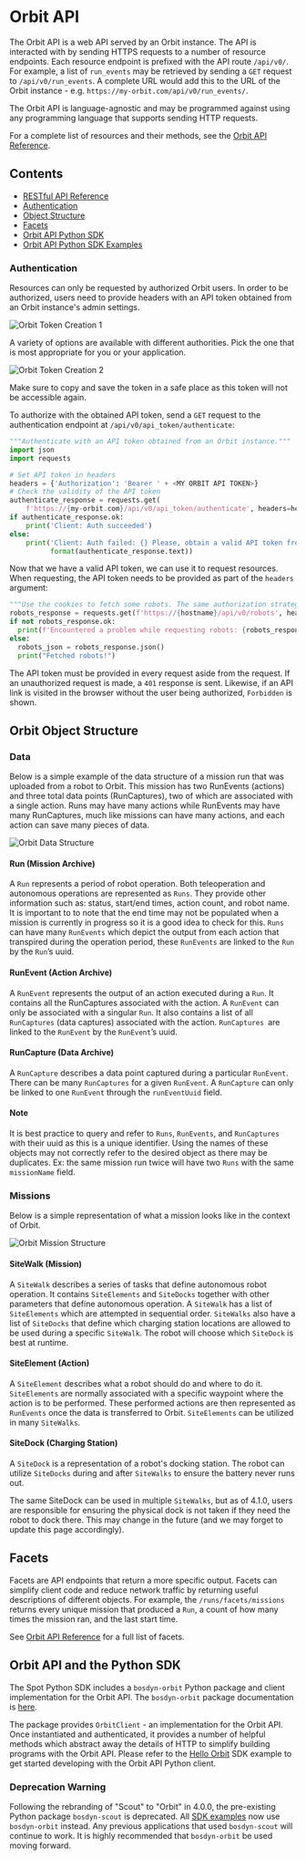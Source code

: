 <!--
Copyright (c) 2023 Boston Dynamics, Inc.  All rights reserved.

Downloading, reproducing, distributing or otherwise using the SDK Software
is subject to the terms and conditions of the Boston Dynamics Software
Development Kit License (20191101-BDSDK-SL).
-->

# Orbit API

The Orbit API is a web API served by an Orbit instance. The API is interacted with by sending HTTPS requests to a number of resource endpoints. Each resource endpoint is prefixed with the API route `/api/v0/`. For example, a list of `run_events` may be retrieved by sending a `GET` request to `/api/v0/run_events`. A complete URL would add this to the URL of the Orbit instance - e.g. `https://my-orbit.com/api/v0/run_events/`.

The Orbit API is language-agnostic and may be programmed against using any programming language that supports sending HTTP requests.

For a complete list of resources and their methods, see the <a href="../../../docs/orbit/docs.html">Orbit API Reference</a>.

## Contents

- <a href="../../../docs/orbit/docs.html">RESTful API Reference</a>
- [Authentication](#authentication)
- [Object Structure](#orbit-object-structure)
- [Facets](#facets)
- [Orbit API Python SDK](../../../python/bosdyn-orbit/src/bosdyn/orbit/README.md)
- [Orbit API Python SDK Examples](../../../python/examples/docs/orbit.md)

### Authentication

Resources can only be requested by authorized Orbit users. In order to be authorized, users need to provide headers with an API token obtained from an Orbit instance's admin settings.

![Orbit Token Creation 1](token_creation_1.png)

A variety of options are available with different authorities. Pick the one that is most appropriate for you or your application.

![Orbit Token Creation 2](token_creation_2.png)

Make sure to copy and save the token in a safe place as this token will not be accessible again.

To authorize with the obtained API token, send a `GET` request to the authentication endpoint at `/api/v0/api_token/authenticate`:

```py
"""Authenticate with an API token obtained from an Orbit instance."""
import json
import requests

# Set API token in headers
headers = {'Authorization': 'Bearer ' + <MY ORBIT API TOKEN>}
# Check the validity of the API token
authenticate_response = requests.get(
    f'https://{my-orbit.com}/api/v0/api_token/authenticate', headers=headers)
if authenticate_response.ok:
    print('Client: Auth succeeded')
else:
    print('Client: Auth failed: {} Please, obtain a valid API token from the instance!'.
          format(authenticate_response.text))
```

Now that we have a valid API token, we can use it to request resources. When requesting, the API token needs to be provided as part of the `headers` argument:

```py
"""Use the cookies to fetch some robots. The same authorization strategy is used for other http methods."""
robots_response = requests.get(f'https://{hostname}/api/v0/robots', headers=headers, verify=False)
if not robots_response.ok:
  print(f'Encountered a problem while requesting robots: {robots_response.text}')
else:
  robots_json = robots_response.json()
  print("Fetched robots!")
```

The API token must be provided in every request aside from the request. If an unauthorized request is made, a `401` response is sent. Likewise, if an API link is visited in the browser without the user being authorized, `Forbidden` is shown.

## Orbit Object Structure

### Data

Below is a simple example of the data structure of a mission run that was uploaded from a robot to Orbit. This mission has two RunEvents (actions) and three total data points (RunCaptures), two of which are associated with a single action. Runs may have many actions while RunEvents may have many RunCaptures, much like missions can have many actions, and each action can save many pieces of data.

![Orbit Data Structure](orbit_structure_data.png)

#### Run (Mission Archive)

A `Run` represents a period of robot operation. Both teleoperation and autonomous operations are represented as `Runs`. They provide other information such as: status, start/end times, action count, and robot name. It is important to to note that the end time may not be populated when a mission is currently in progress so it is a good idea to check for this. `Runs` can have many `RunEvents` which depict the output from each action that transpired during the operation period, these `RunEvents` are linked to the `Run` by the `Run`’s uuid.

#### RunEvent (Action Archive)

A `RunEvent` represents the output of an action executed during a `Run`. It contains all the RunCaptures associated with the action. A `RunEvent` can only be associated with a singular `Run`. It also contains a list of all `RunCaptures` (data captures) associated with the action. `RunCaptures `are linked to the `RunEvent` by the `RunEvent`’s uuid.

#### RunCapture (Data Archive)

A `RunCapture` describes a data point captured during a particular `RunEvent`. There can be many `RunCaptures` for a given `RunEvent`. A `RunCapture` can only be linked to one `RunEvent` through the `runEventUuid` field.

#### Note

It is best practice to query and refer to `Runs`, `RunEvents`, and `RunCaptures` with their uuid as this is a unique identifier. Using the names of these objects may not correctly refer to the desired object as there may be duplicates. Ex: the same mission run twice will have two `Runs` with the same `missionName` field.

### Missions

Below is a simple representation of what a mission looks like in the context of Orbit.

![Orbit Mission Structure](orbit_structure_mission.png)

#### SiteWalk (Mission)

A `SiteWalk` describes a series of tasks that define autonomous robot operation. It contains `SiteElements` and `SiteDocks` together with other parameters that define autonomous operation. A `SiteWalk` has a list of `SiteElements` which are attempted in sequential order. `SiteWalks` also have a list of `SiteDocks` that define which charging station locations are allowed to be used during a specific `SiteWalk`. The robot will choose which `SiteDock` is best at runtime.

#### SiteElement (Action)

A `SiteElement` describes what a robot should do and where to do it. `SiteElements` are normally associated with a specific waypoint where the action is to be performed. These performed actions are then represented as `RunEvents` once the data is transferred to Orbit. `SiteElements` can be utilized in many `SiteWalks`.

#### SiteDock (Charging Station)

A `SiteDock` is a representation of a robot's docking station. The robot can utilize `SiteDocks` during and after `SiteWalks` to ensure the battery never runs out.

The same SiteDock can be used in multiple `SiteWalks`, but as of 4.1.0, users are responsible for ensuring the physical dock is not taken if they need the robot to dock there. This may change in the future (and we may forget to update this page accordingly).

## Facets

Facets are API endpoints that return a more specific output. Facets can simplify client code and reduce network traffic by returning useful descriptions of different objects. For example, the `/runs/facets/missions` returns every unique mission that produced a `Run`, a count of how many times the mission ran, and the last start time.

See <a href="../../../docs/orbit/docs.html">Orbit API Reference</a> for a full list of facets.

## Orbit API and the Python SDK

The Spot Python SDK includes a `bosdyn-orbit` Python package and client implementation for the Orbit API. The `bosdyn-orbit` package documentation is [here](../../../python/bosdyn-orbit/src/bosdyn/orbit/README.md).

The package provides `OrbitClient` - an implementation for the Orbit API. Once instantiated and authenticated, it provides a number of helpful methods which abstract away the details of HTTP to simplify building programs with the Orbit API. Please refer to the [Hello Orbit](../../../python/examples/orbit/hello_orbit/README.md) SDK example to get started developing with the Orbit API Python client.

### Deprecation Warning

Following the rebranding of "Scout" to "Orbit" in 4.0.0, the pre-existing Python package `bosdyn-scout` is deprecated. All [SDK examples](../../../python/examples/docs/orbit.md) now use `bosdyn-orbit` instead. Any previous applications that used `bosdyn-scout` will continue to work. It is highly recommended that `bosdyn-orbit` be used moving forward.
